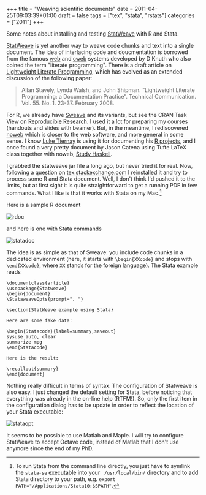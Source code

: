 +++
title = "Weaving scientific documents"
date = 2011-04-25T09:03:39+01:00
draft = false
tags = ["tex", "stata", "rstats"]
categories = ["2011"]
+++

Some notes about installing and testing [StatWeave](http://www.stat.uiowa.edu/~rlenth/StatWeave/) with R and Stata.

<!--more-->

[StatWeave](http://www.stat.uiowa.edu/~rlenth/StatWeave/) is yet another way to weave code chunks and text into a single document. The idea of interlacing code and doucmentation is borrowed from the famous <i class="fa fa-file-pdf-o fa-1x"></i> [web](http://www.literateprogramming.com/web.pdf) and [cweb](http://www-cs-faculty.stanford.edu/~uno/cweb.html) systems developed by D Knuth who also coined the term "literate programming". There is a draft article on [Lightweight Literate Programming](http://infohost.nmt.edu/~al/Literate-programming/draft/), which has evolved as an extended discussion of the following paper:

> Allan Stavely, Lynda Walsh, and John Shipman. “Lightweight Literate Programming: a Documentation Practice”. Technical Communication. Vol. 55. No. 1. 23-37. February 2008.

For R, we already have [Sweave](http://www.stat.uni-muenchen.de/~leisch/Sweave/) and its variants, but see the CRAN Task View on [Reproducible Research](http://cran.r-project.org/web/views/ReproducibleResearch.html). I used it a lot for preparing my courses (handouts and slides with beamer). But, in the meantime, I rediscovered [noweb](http://www.cs.tufts.edu/~nr/noweb/) which is closer to the web software, and more general in some sense. I know [Luke Tiernay](http://www.cs.uiowa.edu/~luke/) is using it for documenting his [R projects](http://www.cs.uiowa.edu/~luke/R/), and I once found a very pretty document by Jason Catena using Tufte LaTeX class together with noweb, [Study Haskell](https://dl.dropbox.com/u/502901/haskell.pdf).
 
I grabbed the statweave jar file a long ago, but never tried it for real. Now, following a question on [tex.stackexchange.com](http://tex.stackexchange.com/questions/16398/problem-in-statweave) I reinstalled it and try to process some R and Stata document. Well, I don't think I'd pushed it to the limits, but at first sight it is quite straightforward to get a running PDF in few commands. What I like is that it works with Stata on my Mac.[^1]

Here is a sample R document

![rdoc](/img/20110422183131.png)

and here is one with Stata commands

![statadoc](/img/20110425170528.png)

The idea is as simple as that of Sweave: you include code chunks in a dedicated environment (here, it starts with `\begin{XXcode}` and stops with `\end{XXcode}`, where `XX` stands for the foreign language). The Stata example reads

```
\documentclass{article}
\usepackage{Statweave}
\begin{document}
\StataweaveOpts{prompt=". "}

\section{StatWeave example using Stata}

Here are some fake data:

\begin{Statacode}{label=summary,saveout}
sysuse auto, clear
summarize mpg
\end{Statacode}

Here is the result:

\recallout{summary}
\end{document}
```

Nothing really difficult in terms of syntax. The configuration of Statweave is also easy. I just changed the default setting for Stata, before noticing that everything was already in the on-line help (RTFM!). So, only the first item in the configuration dialog has to be update in order to reflect the location of your Stata executable:

![stataopt](/img/20110425171416.png)

It seems to be possible to use Matlab and Maple. I will try to configure StatWeave to accept Octave code, instead of Matlab that I don't use anymore since the end of my PhD.


[^1]: To run Stata from the command line directly, you just have to symlink the `stata-se` executable into your ` /usr/local/bin/` directory and to add Stata directory to your path, e.g. `export PATH="/Applications/Stata10:$SPATH"`.
